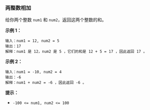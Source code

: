 ### 两整数相加 ###
给你两个整数 `num1` 和 `num2`，返回这两个整数的和。

**示例 1：**

```
输入：num1 = 12, num2 = 5
输出：17
解释：num1 是 12，num2 是 5 ，它们的和是 12 + 5 = 17 ，因此返回 17 。
```

**示例 2：**

```
输入：num1 = -10, num2 = 4
输出：-6
解释：num1 + num2 = -6 ，因此返回 -6 。
```



**提示：**

* `-100 <= num1, num2 <= 100`

